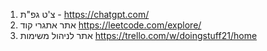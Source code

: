 1.  צ'ט גפ"ת - https://chatgpt.com/
2. אתר אתגרי קוד https://leetcode.com/explore/
3. אתר לניהול משימות https://trello.com/w/doingstuff21/home

